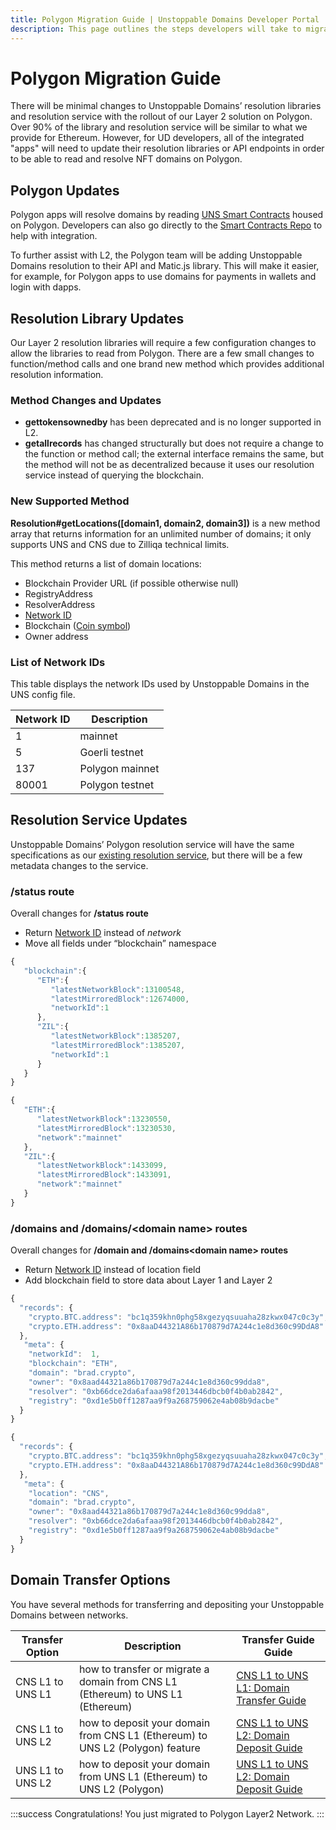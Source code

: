 ```yaml
---
title: Polygon Migration Guide | Unstoppable Domains Developer Portal
description: This page outlines the steps developers will take to migrate to Polygon and support Unstoppable domains on Polygon L2 network.
---
```


# Polygon Migration Guide

There will be minimal changes to Unstoppable Domains’ resolution libraries and resolution service with the rollout of our Layer 2 solution on Polygon. Over 90% of the library and resolution service will be similar to what we provide for Ethereum. However, for UD developers, all of the integrated "apps" will need to update their resolution libraries or API endpoints in order to be able to read and resolve NFT domains on Polygon.

## Polygon Updates

Polygon apps will resolve domains by reading [UNS Smart Contracts](../developer-toolkit/smart-contracts/uns-smart-contracts.md#interfaces) housed on Polygon. Developers can also go directly to the [Smart Contracts Repo](https://github.com/unstoppabledomains/uns/blob/main/Contracts.md) to help with integration.

To further assist with L2, the Polygon team will be adding Unstoppable Domains resolution to their API and Matic.js library. This will make it easier, for example, for Polygon apps to use domains for payments in wallets and login with dapps.

## Resolution Library Updates

Our Layer 2 resolution libraries will require a few configuration changes to allow the libraries to read from Polygon. There are a few small changes to function/method calls and one brand new method which provides additional resolution information.

### Method Changes and Updates

- **gettokensownedby** has been deprecated and is no longer supported in L2.
- **getallrecords** has changed structurally but does not require a change to the function or method call; the external interface remains the same, but the method will not be as decentralized because it uses our resolution service instead of querying the blockchain.

### New Supported Method

**Resolution#getLocations(\[domain1, domain2, domain3])** is a new method array that returns information for an unlimited number of domains; it only supports UNS and CNS due to Zilliqa technical limits.

This method returns a list of domain locations:

- Blockchain Provider URL (if possible otherwise null)
- RegistryAddress
- ResolverAddress
- [Network ID](https://chainlist.org)
- Blockchain ([Coin symbol](https://github.com/satoshilabs/slips/blob/master/slip-0044.md))
- Owner address

### List of Network IDs

This table displays the network IDs used by Unstoppable Domains in the UNS config file.

| Network ID | Description     |
| ---------- | --------------- |
| 1          | mainnet         |
| 5          | Goerli testnet  |
| 137        | Polygon mainnet |
| 80001      | Polygon testnet |

## Resolution Service Updates

Unstoppable Domains’ Polygon resolution service will have the same specifications as our [existing resolution service](http://resolve.unstoppabledomains.com/api-docs/), but there will be a few metadata changes to the service.

### /status route

Overall changes for **/status route**

- Return [Network ID](https://chainlist.org) instead of _network_
- Move all fields under “blockchain” namespace

```javascript NEW Response
{
   "blockchain":{
      "ETH":{
         "latestNetworkBlock":13100548,
         "latestMirroredBlock":12674000,
         "networkId":1
      },
      "ZIL":{
         "latestNetworkBlock":1385207,
         "latestMirroredBlock":1385207,
         "networkId":1
      }
   }
}
```

```javascript OLD response
{
   "ETH":{
      "latestNetworkBlock":13230550,
      "latestMirroredBlock":13230530,
      "network":"mainnet"
   },
   "ZIL":{
      "latestNetworkBlock":1433099,
      "latestMirroredBlock":1433091,
      "network":"mainnet"
   }
}
```

### /domains and /domains/\<domain name> routes

Overall changes for **/domain and /domains\<domain name> routes**

- Return [Network ID](https://chainlist.org) instead of location field
- Add blockchain field to store data about Layer 1 and Layer 2

```javascript NEW response
{
  "records": {
    "crypto.BTC.address": "bc1q359khn0phg58xgezyqsuuaha28zkwx047c0c3y",
    "crypto.ETH.address": "0x8aaD44321A86b170879d7A244c1e8d360c99DdA8"
  },
   "meta": {
    "networkId":  1,
    "blockchain": "ETH",
    "domain": "brad.crypto",
    "owner": "0x8aad44321a86b170879d7a244c1e8d360c99dda8",
    "resolver": "0xb66dce2da6afaaa98f2013446dbcb0f4b0ab2842",
    "registry": "0xd1e5b0ff1287aa9f9a268759062e4ab08b9dacbe"
  }
}
```

```javascript OLD Response
{
  "records": {
    "crypto.BTC.address": "bc1q359khn0phg58xgezyqsuuaha28zkwx047c0c3y",
    "crypto.ETH.address": "0x8aaD44321A86b170879d7A244c1e8d360c99DdA8"
  },
   "meta": {
    "location": "CNS",
    "domain": "brad.crypto",
    "owner": "0x8aad44321a86b170879d7a244c1e8d360c99dda8",
    "resolver": "0xb66dce2da6afaaa98f2013446dbcb0f4b0ab2842",
    "registry": "0xd1e5b0ff1287aa9f9a268759062e4ab08b9dacbe"
  }
}
```

## Domain Transfer Options

You have several methods for transferring and depositing your Unstoppable Domains between networks.

| Transfer Option  | Description                                                                     | Transfer Guide Guide                                       |
| ---------------- | ------------------------------------------------------------------------------- | ---------------------------------------------------------- |
| CNS L1 to UNS L1 | how to transfer or migrate a domain from CNS L1 (Ethereum) to UNS L1 (Ethereum) | [CNS L1 to UNS L1: Domain Transfer Guide](cns1-to-uns1.md) |
| CNS L1 to UNS L2 | how to deposit your domain from CNS L1 (Ethereum) to UNS L2 (Polygon) feature   | [CNS L1 to UNS L2: Domain Deposit Guide](cns1-to-uns2.md)  |
| UNS L1 to UNS L2 | how to deposit your domain from UNS L1 (Ethereum) to UNS L2 (Polygon)           | [UNS L1 to UNS L2: Domain Deposit Guide](uns1-to-uns2.md)  |

:::success Congratulations!
You just migrated to Polygon Layer2 Network.
:::
